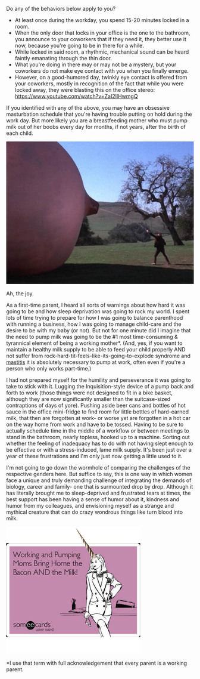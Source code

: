 Do any of the behaviors below apply to you?

* At least once during the workday, you spend 15-20 minutes locked in a room. 
* When the only door that locks in your office is the one to the bathroom, you announce to your coworkers that if they need it, they better use it now, because you're going to be in there for a while.
* While locked in said room, a rhythmic, mechanical sound can be heard faintly emanating through the thin door.  
* What you're doing in there may or may not be a mystery, but your coworkers do not make eye contact with you when you finally emerge. 
* However, on a good-humored day, twinkly eye contact is offered from your coworkers, mostly in recognition of the fact that while you were locked away, they were blasting this on the office stereo: https://www.youtube.com/watch?v=ZaI2IlHwmgQ

If you identified with any of the above, you may have an obsessive masturbation schedule that you're having trouble putting on hold during the work day. But more likely you are a breastfeeding mother who must pump milk out of her boobs every day for months, if not years, after the birth of each child. 

![milkysuperboob.jpg](assets/b.jpeg) 

Ah, the joy.  

As a first-time parent, I heard all sorts of warnings about how hard it was going to be and how sleep deprivation was going to rock my world. I spent lots of time trying to prepare for how I was going to balance parenthood with running a business, how I was going to manage child-care and the desire to be with my baby (or not). But not for one minute did I imagine that the need to pump milk was going to be the #1 most time-consuming & tyrannical element of being a working mother*. (And, yes, if you want to maintain a healthy milk supply to be able to feed your child properly AND not suffer from rock-hard-tit-feels-like-its-going-to-explode syndrome and [mastitis](http://http://en.wikipedia.org/wiki/Mastitis) it is absolutely necessary to pump at work, often even if you're a person who only works part-time.) 

I had not prepared myself for the humility and perseverance it was going to take to stick with it. Lugging the Inquisition-style device of a pump back and forth to work (those things were not designed to fit in a bike basket, although they are now significantly smaller than the suitcase-sized contraptions of days of yore). Pushing aside beer cans and bottles of hot sauce in the office mini-fridge to find room for little bottles of hard-earned milk, that then are forgotten at work- or worse yet are forgotten in a hot car on the way home from work and have to be tossed. Having to be sure to actually schedule time in the middle of a workflow or between meetings to stand in the bathroom, nearly topless, hooked up to a machine. Sorting out whether the feeling of inadequacy has to do with not having slept enough to be effective or with a stress-induced, lame milk supply. It's been just over a year of these frustrations and I'm only just now getting a little used to it. 

I'm not going to go down the wormhole of comparing the challenges of the respective genders here. But suffice to say, this is one way in which women face a unique and truly demanding challenge of integrating the demands of biology, career and family- one that is surmounted drop by drop. Although it has literally brought me to sleep-deprived and frustrated tears at times, the best support has been having a sense of humor about it, kindness and humor from my colleagues, and envisioning myself as a strange and mythical creature that can do crazy wondrous things like turn blood into milk.

![unicornmom.jpg](assets/c.jpeg) 



*I use that term with full acknowledgement that every parent is a working parent.